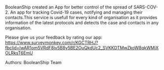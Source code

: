 

BooleanShip created an App for better control of  the spread of SARS-COV-2.
An app for tracking Covid-19 cases, notifying and managing their contacts.This service is usefull for every kind of organisation as it provides information of the latest protocols and detects the case and contacts in any organisation.

Please give us your feedback by rating our app:
https://www.surveymonkey.com/r/KGCTRHJ?fbclid=IwAR1om5VRdF8iv5B8y5BE2OuQkdUc2_SVKKDTMwZkoW8qkWMiXOLRksT6EmU


Authors: BooleanShip Team
